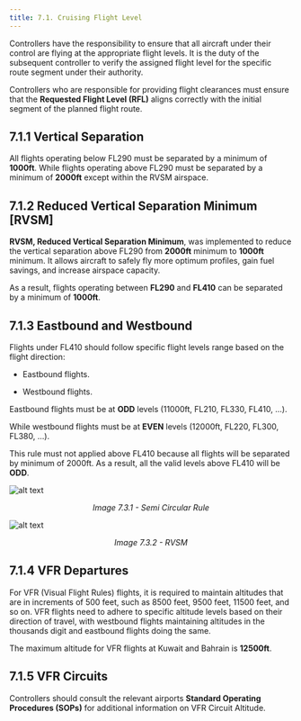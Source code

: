 ```yaml
---
title: 7.1. Cruising Flight Level 
---
```

Controllers have the responsibility to ensure that all aircraft under their control are flying at the appropriate flight levels. It is the duty of the subsequent controller to verify the assigned flight level for the specific route segment under their authority. 

Controllers who are responsible for providing flight clearances must ensure that the **Requested Flight Level (RFL)** aligns correctly with the initial segment of the planned flight route.

##  7.1.1 Vertical Separation

All flights operating below FL290 must be separated by a minimum of **1000ft**. While flights operating above FL290 must be separated by a minimum of **2000ft** except within the RVSM airspace.

##  7.1.2 Reduced Vertical Separation Minimum [RVSM]

**RVSM, Reduced Vertical Separation Minimum**, was implemented to reduce the vertical separation above FL290 from **2000ft** minimum to **1000ft** minimum. It allows aircraft to safely fly more optimum profiles, gain fuel savings, and increase airspace capacity.

As a result, flights operating between **FL290** and **FL410** can be separated by a minimum of **1000ft**.

##  7.1.3 Eastbound and Westbound

Flights under FL410 should follow specific flight levels range based on the flight direction:

- Eastbound flights.

- Westbound flights.

Eastbound flights must be at **ODD** levels (11000ft, FL210, FL330, FL410, …).

While westbound flights must be at **EVEN** levels (12000ft, FL220, FL300, FL380, …).

This rule must not applied above FL410 because all flights will be separated by minimum of 2000ft. As a result, all the valid levels above FL410 will be **ODD**.

![alt text](image.png)

<p style="text-align: center; font-style: italic;">
Image 7.3.1 - Semi Circular Rule
</p>


![alt text](image2.png)

<p style="text-align: center; font-style: italic;">
Image 7.3.2 - RVSM 
</p>

##  7.1.4 VFR Departures

For VFR (Visual Flight Rules) flights, it is required to maintain altitudes that are in increments of 500 feet, such as 8500 feet, 9500 feet, 11500 feet, and so on. VFR flights need to adhere to specific altitude levels based on their direction of travel, with westbound flights maintaining altitudes in the thousands digit and eastbound flights doing the same.

The maximum altitude for VFR flights at Kuwait and Bahrain is **12500ft**.

##  7.1.5 VFR Circuits

Controllers should consult the relevant airports **Standard Operating Procedures (SOPs)** for additional information on VFR Circuit Altitude. 
